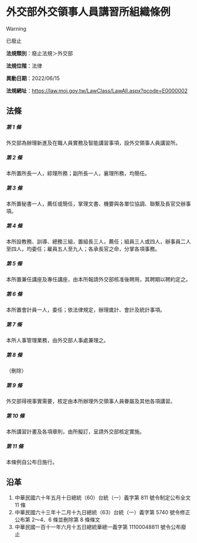 # 外交部外交領事人員講習所組織條例


> [!WARNING]
> 已廢止


**法規類別**：廢止法規＞外交部

**法規位階**：法律

**異動日期**：2022/06/15  

**法規網址**：https://law.moj.gov.tw/LawClass/LawAll.aspx?pcode=E0000002



## 法條
##### 第 1 條
外交部為辦理新進及在職人員實務及智能講習事項，設外交領事人員講習所。

##### 第 2 條
本所置所長一人，綜理所務；副所長一人，襄理所務，均簡任。

##### 第 3 條
本所置秘書一人，薦任或簡任，掌理文書、機要與各單位協調、聯繫及長官交辦事項。

##### 第 4 條
本所設教務、訓導、總務三組，置組長三人，薦任；組員三人或四人，辦事員二人至四人，均委任；雇員五人至九人；各承長官之命，分掌各項事務。

##### 第 5 條
本所置兼任講座及專任講座，由本所報請外交部核准後聘用，其聘期以聘約定之。

##### 第 6 條
本所置會計員一人，委任；依法律規定，辦理歲計、會計及統計事項。

##### 第 7 條
本所人事管理業務，由外交部人事處兼理之。

##### 第 8 條
（刪除）

##### 第 9 條
外交部得視事實需要，核定由本所辦理外交領事人員眷屬及其他各項講習。

##### 第 10 條
本所講習計畫及各項章則，由所擬訂，呈請外交部核定實施。

##### 第 11 條
本條例自公布日施行。

## 沿革
1. 中華民國六十年五月十日總統（60）台統（一）義字第 811  號令制定公布全文 11 條
1. 中華民國六十三年十二月十九日總統（63）台統（一）義字第 5740 號令修正公布第 2～4、6  條並刪除第 8  條條文
1. 中華民國一百十一年六月十五日總統華總一義字第 11100048811  號令公布廢止
